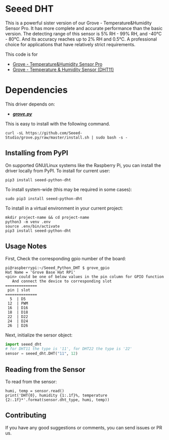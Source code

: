 # Seeed DHT

This is a powerful sister version of our Grove - Temperature&Humidity Sensor Pro. It has more complete and accurate performance than the basic version. The detecting range of this sensor is 5% RH - 99% RH, and -40°C - 80°C. And its accuracy reaches up to 2% RH and 0.5°C. A professional choice for applications that have relatively strict requirements.

This code is for
- [Grove - Temperature&Humidity Sensor Pro](https://www.seeedstudio.com/Grove-Temperature%26Humidity-Sensor-Pro%EF%BC%88AM2302%EF%BC%89-p-838.html)
- [Grove - Temperature & Humidity Sensor (DHT11)](https://www.seeedstudio.com/Grove-Temperature-Humidity-Sensor-DHT1-p-745.html)


# Dependencies
This driver depends on:
- [***grove.py***](https://github.com/Seeed-Studio/grove.py)

This is easy to install with the following command.
 ```
curl -sL https://github.com/Seeed-Studio/grove.py/raw/master/install.sh | sudo bash -s -
 ```
## Installing from PyPI

On supported GNU/Linux systems like the Raspberry Pi, you can install the driver locally from PyPI. To install for current user:
```
pip3 install seeed-python-dht
```
To install system-wide (this may be required in some cases):
```
sudo pip3 install seeed-python-dht
```
To install in a virtual environment in your current project:
```
mkdir project-name && cd project-name
python3 -m venv .env
source .env/bin/activate
pip3 install seeed-python-dht
```

## Usage Notes

First, Check the corresponding gpio number of the board:
```
pi@raspberrypi:~/Seeed_Python_DHT $ grove_gpio
Hat Name = 'Grove Base Hat RPi'
<pin> could be one of below values in the pin column for GPIO function
   And connect the device to corresponding slot
==============
 pin | slot
==============
  5  | D5   
 12  | PWM  
 16  | D16  
 18  | D18  
 22  | D22  
 24  | D24  
 26  | D26 
```
Next, initialize the sersor object:
```python
import seeed_dht
# for DHT11 the type is '11', for DHT22 the type is '22'
sensor = seeed_dht.DHT("11", 12)
```
## Reading from the Sensor
To read from the sensor:
```
humi, temp = sensor.read()
print('DHT{0}, humidity {1:.1f}%, temperature {2:.1f}*'.format(sensor.dht_type, humi, temp))
```

## Contributing
If you have any good suggestions or comments, you can send issues or PR us.